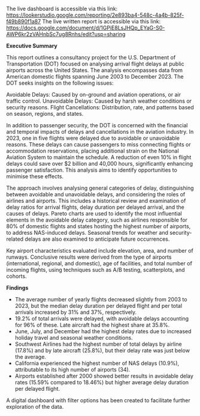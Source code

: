The live dashboard is accessible via this link: https://lookerstudio.google.com/reporting/2e893ba4-548c-4a4b-825f-f49b890f1a87
The live written report is accessible via this link: https://docs.google.com/document/d/1GPiE8LsJHQp_EYaG-S0-AWP6kr2zVAHnbSc7ug8Rnhs/edit?usp=sharing



**Executive Summary**

This report outlines a consultancy project for the U.S. Department of Transportation (DOT) focused on analysing arrival flight delays at public airports across the United States. The analysis encompasses data from American domestic flights spanning June 2003 to December 2023. The DOT seeks insights on the following issues:

Avoidable Delays: Caused by on-ground and aviation operations, or air traffic control.
Unavoidable Delays: Caused by harsh weather conditions or security reasons.
Flight Cancellations: Distribution, rate, and patterns based on season, regions, and states.

In addition to passenger security, the DOT is concerned with the financial and temporal impacts of delays and cancellations in the aviation industry. In 2023, one in five flights were delayed due to avoidable or unavoidable reasons. These delays can cause passengers to miss connecting flights or accommodation reservations, placing additional strain on the National Aviation System to maintain the schedule. A reduction of even 10% in flight delays could save over $2 billion and 40,000 hours, significantly enhancing passenger satisfaction. This analysis aims to identify opportunities to minimise these effects.

The approach involves analysing general categories of delay, distinguishing between avoidable and unavoidable delays, and considering the roles of airlines and airports. This includes a historical review and examination of delay ratios for arrival flights, delay duration per delayed arrival, and the causes of delays. Pareto charts are used to identify the most influential elements in the avoidable delay category, such as airlines responsible for 80% of domestic flights and states hosting the highest number of airports, to address NAS-induced delays. Seasonal trends for weather and security-related delays are also examined to anticipate future occurrences.

Key airport characteristics evaluated include elevation, area, and number of runways. Conclusive results were derived from the type of airports (international, regional, and domestic), age of facilities, and total number of incoming flights, using techniques such as A/B testing, scatterplots, and cohorts.

**Findings**

- The average number of yearly flights decreased slightly from 2003 to 2023, but the median delay duration per delayed flight and per total arrivals increased by 31% and 37%, respectively.
- 19.2% of total arrivals were delayed, with avoidable delays accounting for 96% of these. Late aircraft had the highest share at 35.8%.
- June, July, and December had the highest delay rates due to increased holiday travel and seasonal weather conditions.
- Southwest Airlines had the highest number of total delays by airline (17.8%) and by late aircraft (25.8%), but their delay rate was just below the average.
- California experienced the highest number of NAS delays (10.9%), attributable to its high number of airports (34).
- Airports established after 2000 showed better results in avoidable delay rates (15.59% compared to 18.46%) but higher average delay duration per delayed flight.

A digital dashboard with filter options has been created to facilitate further exploration of the data.
